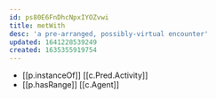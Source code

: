 ```yaml
---
id: ps80E6FnDhcNpxIYOZvwi
title: metWith
desc: 'a pre-arranged, possibly-virtual encounter'
updated: 1641228539249
created: 1635355919754
---
```




- [[p.instanceOf]] [[c.Pred.Activity]]
- [[p.hasRange]] [[c.Agent]]
